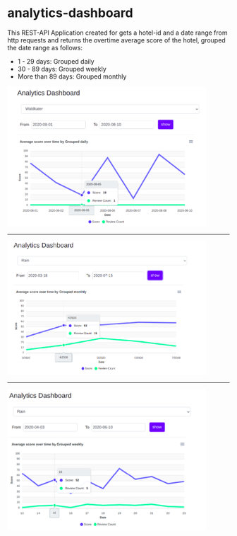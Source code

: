 # analytics-dashboard

This REST-API Application created for gets a hotel-id and a date range from http requests and returns the overtime average score of the hotel, grouped the date range as follows:
  * 1 - 29 days: Grouped daily
  * 30 - 89 days: Grouped weekly
  * More than 89 days: Grouped monthly
  
<div align="left">
  <img src="/UI_Screen/daily.png" width="450">
  <hr>
  <img src="/UI_Screen/Monthly.png" width="450">
  <hr>
  <img src="/UI_Screen/Weekly.png" width="450">
<div>
